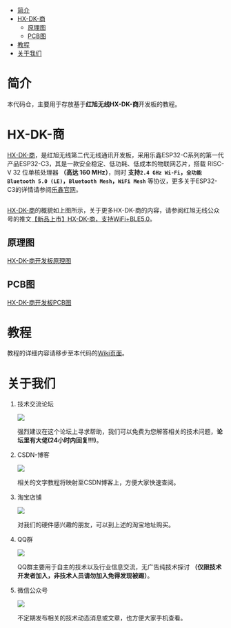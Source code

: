 - [简介](#简介)
- [HX-DK-商](#hx-dk-商)
  - [原理图](#原理图)
  - [PCB图](#pcb图)
- [教程](#教程)
- [关于我们](#关于我们)

# 简介
本代码仓，主要用于存放基于**红旭无线HX-DK-商**开发板的教程。

# HX-DK-商
[HX-DK-商](https://item.taobao.com/item.htm?spm=a1z10.1-c-s.w4004-22286946226.12.7f292c2cfSNrZb&id=654877303965)，是红旭无线第二代无线通讯开发板，采用乐鑫ESP32-C系列的第一代产品ESP32-C3，其是一款安全稳定、低功耗、低成本的物联网芯片，搭载 RISC-V 32 位单核处理器 **（高达 160 MHz）**，同时 **支持`2.4 GHz Wi-Fi`，`全功能Bluetooth 5.0 (LE)`，`Bluetooth Mesh`，`WiFi Mesh`** 等协议，更多关于ESP32-C3的详情请参阅[乐鑫官网](https://www.espressif.com/zh-hans/products/socs/esp32-c3)。

<img src="https://docdisk.wireless-tech.cn/img/2021/10/15/hx_dk_shang_20211015110649848518.png" width = "" height = "" alt="" align=center />

[HX-DK-商](https://item.taobao.com/item.htm?spm=a1z10.1-c-s.w4004-22286946226.12.7f292c2cfSNrZb&id=654877303965)的概貌如上图所示，关于更多HX-DK-商的内容，请参阅红旭无线公众号的推文[【新品上市】HX-DK-商，支持WiFi+BLE5.0](https://mp.weixin.qq.com/s/7ETvlsvo3OYlM7oS1uCpLA)。

## 原理图
[HX-DK-商开发板原理图](Hardware/Schematic/HX-DK-商_V1.1.pdf)
## PCB图
[HX-DK-商开发板PCB图](Hardware/Layout/HX-DK-商_Layout_V1.1.pdf)


# 教程
教程的详细内容请移步至本代码的[Wiki页面](https://github.com/xiaolongba/HX_DK_FOR_ESP32-C3/wiki)。

# 关于我们
1. 技术交流论坛
    
    [![](https://img.shields.io/badge/BBS-bbs.wireless--tech.cn-red)](http://bbs.wireless-tech.cn/)

    强烈建议在这个论坛上寻求帮助，我们可以免费为您解答相关的技术问题，**论坛里有大佬(24小时内回复!!!)**。


1. CSDN-博客

    [![](https://img.shields.io/badge/CSDN--%E5%8D%9A%E5%AE%A2-https%3A%2F%2Fwireless--tech.blog.csdn.net%2F-red)](https://wireless-tech.blog.csdn.net/)

    相关的文字教程将映射至CSDN博客上，方便大家快速查阅。

1. 淘宝店铺

    [![](https://img.shields.io/badge/%E6%B7%98%E5%AE%9D%E5%BA%97%E9%93%BA-%E7%BA%A2%E6%97%AD%E6%97%A0%E7%BA%BF-red)](https://shop166249478.taobao.com/index.htm?spm=2013.1.w5002-22232069179.2.8354125781JKC9)

    对我们的硬件感兴趣的朋友，可以到上述的淘宝地址购买。
1. QQ群

    ![](https://img.shields.io/badge/QQ%E7%BE%A4-808014164-red)

    QQ群主要用于自主的技术以及行业信息交流，无广告纯技术探讨 **（仅限技术开发者加入，非技术人员请勿加入免得发现被踢）**。
1. 微信公众号

    <img src="https://bbs.wireless-tech.cn/assets/files/wirelessImage/WeChat_QRcode.png?tdsourcetag=s_pctim_aiomsg">

    不定期发布相关的技术动态消息或文章，也方便大家手机查看。
